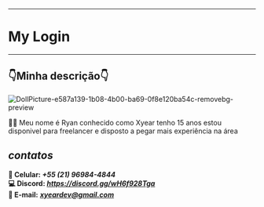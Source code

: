 -----------------------
# My Login #
-----------------------

## 👇Minha descrição👇 ##

  ![DollPicture-e587a139-1b08-4b00-ba69-0f8e120ba54c-removebg-preview](https://github.com/pigmeu200/Portifolio/assets/143575527/e5462c33-103d-4dbf-b551-64df767efae2)

👨‍💻 Meu nome é Ryan conhecido como Xyear tenho 15 anos estou disponivel para freelancer e disposto a pegar mais experiência na área 

## ***contatos*** ##

**📱 Celular: ***+55 (21) 96984-4844 <br>***
💻 Discord: ***https://discord.gg/wH6f928Tga <br>***
📩 E-mail:** ***xyeardev@gmail.com <br>***


